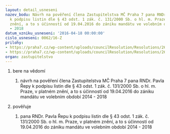 ```yaml
---
layout: detail_usneseni
nazev_bodu: Návrh na pověření člena Zastupitelstva MČ Praha 7 pana RNDr. Pavla Řepy
  k podpisu listin dle § 43 odst. 1 zák. č. 131/2000 Sb. o hl. m. Praze, v platném
  znění, a to s účinností od 19.04.2016 do zániku mandátu ve volebním období 2014
  - 2018
datum_vzniku_usneseni: '2016-04-18 00:00:00'
cislo_usneseni: 0062/16-Z
prilohy:
- https://praha7.cz/wp-content/uploads/councilResolution/Resolutions/26884/export/Prilohac1duvodovazprava~46576.doc
- https://praha7.cz/wp-content/uploads/councilResolution/Resolutions/26884/export/export~48955.pdf
organ: zastupitelstvo
---
```

<OL class=urzList_view id=urzList>
<LI class=urzClass1><SPAN name="1">bere na vědomí</SPAN> 
<OL class=urzOlClass>
<LI class=urzClass2 style="TEXT-ALIGN: left"><SPAN>
<P>﻿﻿návrh na pověření člena Zastupitelstva MČ Praha 7 pana RNDr.&nbsp;Pavla Řepy k podpisu listin dle § 43 odst. 1 zák. č. 131/2000 Sb. o hl. m. Praze, v platném znění, a to s účinností od 19.04.2016 do zániku mandátu ve volebním období 2014 - 2018</P></SPAN></LI></OL></LI>
<LI class=urzClass1><SPAN name="16">pověřuje</SPAN> 
<OL class=urzOlClass>
<LI class=urzClass2 style="TEXT-ALIGN: left"><SPAN>
<P>pana RNDr.&nbsp;Pavla Řepu k podpisu listin dle § 43 odst. 1 zák. č. 131/2000 Sb. o hl. m. Praze, v platném znění, a to s účinností od 19.04.2016 do zániku mandátu ve volebním období 2014 - 2018</P></SPAN></LI></OL></LI></OL>